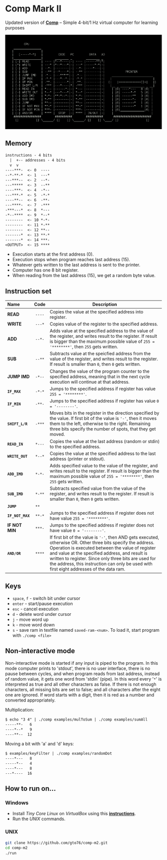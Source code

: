 Comp Mark II
============

Updated version of [**Comp**](https://github.com/gto76/comp-cpp) – Simple 4-bit/1 Hz virtual computer for learning purposes

![screenshot](doc/screenshot.png)

Memory
------
```
instructions - 4 bits
  |  +-- addresses - 4 bits
  v  v
----***-  <- 0  ----
--*-**-*  <- 1  ---*
---***--  <- 2  --*-
---*****  <- 3  --**
----***-  <- 4  -*--
---***-*  <- 5  -*-*
----**--  <- 6  -**-
---****-  <- 7  -***
-***---*  <- 8  *---
-*--****  <- 9  *--*
--------  <- 10 *-*-
--------  <- 11 *-**
--------  <- 12 **--
-------*  <- 13 **-*
-------*  <- 14 ***-
<OUTPUT>  <- 15 ****
```

* Execution starts at the first address (0). 
* Execution stops when program reaches last address (15).
* Whatever gets written to the last address is sent to the printer.
* Computer has one 8 bit register.
* When reading from the last address (15), we get a random byte value.

Instruction set
---------------

 Name                 | Code   | Description  
:----------- |:------:| -------------
**READ**       | `----` | Copies the value at the specified address into register.  
**WRITE**     | `---*` | Copies value of the register to the specified address.  
**ADD**        | `--*-` | Adds value at the specified address to the value of the register, and writes result to the register. If result is bigger than the maximum possible value of `255 = '********'`, then `255` gets written. 
**SUB**        | `--**` | Subtracts value at the speicfied address from the value of the register, and writes result to the register. If result is smaller than `0`, then `0` gets written.  
**JUMP IMD**   | `-*--` | Changes the value of the program counter to the specified address, meaning that in the next cycle execution will continue at that address.  
**`IF_MAX`**     | `-*-*` | Jumps to the specified address if register has value `255 = '********'`. 
**`IF_MIN`**     | `-**-` | Jumps to the specified address if register has value `0 = '--------'`. 
**`SHIFT_L/R`**  | `-***` | Moves bits in the register in the direction specified by the value. If first bit of the value is `'-'`, then it moves them to the left, otherwise to the right. Remaining three bits specify the number of spots, that they get moved.
**`READ_IN`**    | `*---` | Copies the value at the last address (random or stdin) to the specified address.
**`WRITE_OUT`**  | `*--*` | Copies the value at the specified address to the last address (printer or stdout).
**`ADD_IMD`**    | `*-*-` | Adds specified value to the value of the register, and writes result to the register. If result is bigger than the maximum possible value of `255 = '********'`, then `255` gets written. 
**`SUB_IMD`**    | `*-**` | Subtracts specified value from the value of the register, and writes result to the register. If result is smaller than `0`, then `0` gets written.
**`JUMP`**       | `**  ` |
**`IF_NOT_MAX`** | `**-*` | Jumps to the specified address if register does not have value `255 = '********'`. 
**IF NOT MIN** | `***-` | Jumps to the specified address if register does not have value `0 = '--------'`. 
**`AND/OR`**     | `****` | If first bit of the value is `'-'`, then AND gets executed, otherwise OR. Other three bits specify the address. Operation is executed between the value of register and value at the specified address, and result is written to register. Since only three bits are used for the address, this instruction can only be used with first eight addresses of the data ram.

Keys
----
* `space`, `f` - switch bit under cursor
* `enter` - start/pause execution
* `esc` - cancel execution
* `d` - delete word under cursor
* `j` - move word up
* `k` - move word down
* `s` - save ram in textfile named `saved-ram-<num>`. To load it, start program with `./comp <file>`

Non-interactive mode
------------------
Non-interactive mode is started if any input is piped to the program. In this mode computer prints to 'stdout', there is no
user interface, there is no pause between cycles, and when program reads from last address, instead of random value, it
gets one word from 'stdin' (pipe). In this word every '`*`' is interpreted as true and all other characters as false. If there
is not enough characters, all missing bits are set to false; and all characters after the eight one are ignored. If word starts with a digit, then it is red as a number and converted appropriately.

Multiplication:
```
$ echo "3 4" | ./comp examples/mulToSum | ./comp examples/sumAll
-----**-   6
----*--*   9
----**--  12
```

Moving a bit with 'a' and 'd' keys:
```
$ examples/keyFilter | ./comp examples/randomDot
----*---   8
-----*--   4
----*---   8
---*----  16
```


How to run on…
--------------

### Windows

* Install *Tiny Core Linux* on *VirtualBox* using this [**instructions**](https://github.com/gto76/my-linux-setup/tree/gh-pages/conf-files/tiny-core-linux).
* Run the *UNIX* commands.

### UNIX
```bash
git clone https://github.com/gto76/comp-m2.git
cd comp-m2
./run
```






